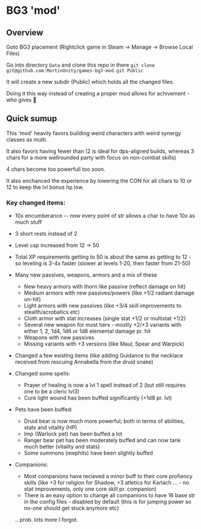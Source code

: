 # BG3 'mod'

## Overview

Goto BG3 placement (Rightclick game in Steam -> Manage -> Browse Local Files)

Go into directory `Data` and clone this repo in there `git clone git@github.com:MartinUnity/games-bg3-mod.git Public`

It will create a new subdir (Public) which holds all the changed files.

Doing it this way instead of creating a proper mod allows for achivement - who gives :shrug:

## Quick sumup

This 'mod' heavily favors building weird characters with weird synergy classes as multi.

It also favors having fewer than (2 is ideal for dps-aligned builds, whereas 3 chars for a more wellrounded party with focus on non-combat skills)

4 chars become too powerfull too soon.

It also enchanced the experience by lowering the CON for all chars to 10 or 12 to keep the lvl bonus hp low.

### Key changed items:

- 10x encumberance -- now every point of str allows a char to have 10x as much stuff
- 3 short rests instead of 2
- Level cap increased from 12 -> 50
- Total XP requirements getting to 50 is about the same as getting to 12 - so leveling is 3-4x faster (slower at levels 1-20, then faster from 21-50)
- Many new passives, weapons, armors and a mix of these
  - New heavy armors with thorn like passive (reflect damage on hit)
  - Medium armors with new passives/powers (like +1/2 radiant damage on-hit)
  - Light armors with new passives (like +3/4 skill improvements to stealth/acrobatics etc)
  - Cloth armor with stat increases (single stat +1/2 or multistat +1/2)
  - Several new weapon for most tiers - mostly +2/+3 variants with either 1, 2, 1d4, 1d6 or 1d8 elemental damage pr. hit
  - Weapons with new passives
  - Missing variants with +3 versions (like Maul, Spear and Warpick)
- Changed a few existing items (like adding Guidance to the necklace received from rescuing Annabella from the druid snake)
- Changed some spells:
  - Prayer of healing is now a lvl 1 spell instead of 2 (but still requires one to be a cleric lvl3)
  - Cure light wound has been buffed significantly (+1d8 pr. lvl)
- Pets have been buffed:
  - Druid bear is now much more powerful; both in terms of abilities, stats and vitality (HP)
  - Imp (Warlock pet) has been buffed a lot
  - Ranger bear pet has been moderately buffed and can now tank much better (vitality and stats)
  - Some summons (mephits) have been slightly buffed
- Companions:
  - Most companions have recieved a minor buff to their core profiency skills (like +3 for religion for Shadow, +3 atletics for Karlach ... - no stat improvements, only one core skill pr. companion)
  - There is an easy option to change all companions to have 16 base str in the config files - disabled by default (this is for jumping power so no-one should get stuck anymore etc)

  .. prob. lots more I forgot.